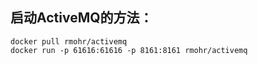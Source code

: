 ## 启动ActiveMQ的方法：
```shell
docker pull rmohr/activemq
docker run -p 61616:61616 -p 8161:8161 rmohr/activemq
```